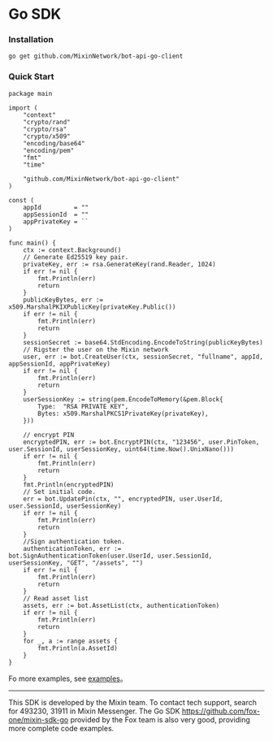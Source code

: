 # Go SDK

### Installation

```
go get github.com/MixinNetwork/bot-api-go-client
```

### Quick Start

```golang
package main

import (
	"context"
	"crypto/rand"
	"crypto/rsa"
	"crypto/x509"
	"encoding/base64"
	"encoding/pem"
	"fmt"
	"time"

	"github.com/MixinNetwork/bot-api-go-client"
)

const (
	appId         = ""
	appSessionId  = ""
	appPrivateKey = ``
)

func main() {
	ctx := context.Background()
	// Generate Ed25519 key pair.
	privateKey, err := rsa.GenerateKey(rand.Reader, 1024)
	if err != nil {
		fmt.Println(err)
		return
	}
	publicKeyBytes, err := x509.MarshalPKIXPublicKey(privateKey.Public())
	if err != nil {
		fmt.Println(err)
		return
	}
	sessionSecret := base64.StdEncoding.EncodeToString(publicKeyBytes)
	// Rigster the user on the Mixin network
	user, err := bot.CreateUser(ctx, sessionSecret, "fullname", appId, appSessionId, appPrivateKey)
	if err != nil {
		fmt.Println(err)
		return
	}
	userSessionKey := string(pem.EncodeToMemory(&pem.Block{
		Type:  "RSA PRIVATE KEY",
		Bytes: x509.MarshalPKCS1PrivateKey(privateKey),
	}))

	// encrypt PIN
	encryptedPIN, err := bot.EncryptPIN(ctx, "123456", user.PinToken, user.SessionId, userSessionKey, uint64(time.Now().UnixNano()))
	if err != nil {
		fmt.Println(err)
		return
	}
	fmt.Println(encryptedPIN)
	// Set initial code.
	err = bot.UpdatePin(ctx, "", encryptedPIN, user.UserId, user.SessionId, userSessionKey)
	if err != nil {
		fmt.Println(err)
		return
	}
	//Sign authentication token.
	authenticationToken, err := bot.SignAuthenticationToken(user.UserId, user.SessionId, userSessionKey, "GET", "/assets", "")
	if err != nil {
		fmt.Println(err)
		return
	}
	// Read asset list
	assets, err := bot.AssetList(ctx, authenticationToken)
	if err != nil {
		fmt.Println(err)
		return
	}
	for _, a := range assets {
		fmt.Println(a.AssetId)
	}
}

```

Fo more examples, see [examples](https://github.com/MixinNetwork/bot-api-go-client/blob/master/examples/wallet.go)。

---
This SDK is developed by the Mixin team. To contact tech support, search for 493230, 31911 in Mixin Messenger. The Go SDK https://github.com/fox-one/mixin-sdk-go provided by the Fox team is also very good, providing more complete code examples.